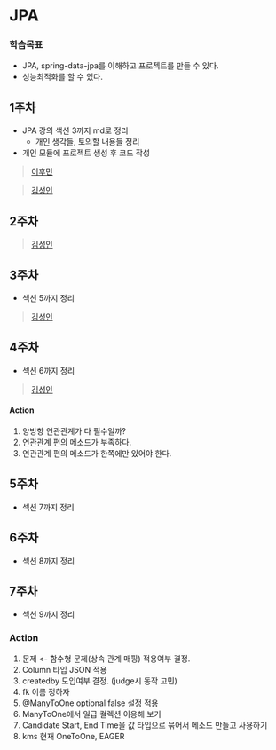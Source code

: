# JPA

### 학습목표
- JPA, spring-data-jpa를 이해하고 프로젝트를 만들 수 있다.
- 성능최적화를 할 수 있다.

## 1주차
- JPA 강의 색션 3까지 md로 정리
  - 개인 생각들, 토의할 내용들 정리
- 개인 모듈에 프로젝트 생성 후 코드 작성

> [이후민](./hoomin/내용정리/1주차.md)

> [김성인](./seongin/내용정리/1주차.md)

## 2주차
> [김성인](./seongin/내용정리/2주차.md)

## 3주차

- 섹션 5까지 정리
> [김성인](./seongin/내용정리/3주차.md)

## 4주차

- 섹션 6까지 정리
> [김성인](./seongin/내용정리/4주차.md)

#### Action
1. 양방향 연관관계가 다 필수일까?
1. 연관관계 편의 메소드가 부족하다.
1. 연관관계 편의 메소드가 한쪽에만 있어야 한다.

## 5주차

- 섹션 7까지 정리

## 6주차

- 섹션 8까지 정리

## 7주차

- 섹션 9까지 정리

### Action
1. 문제 <- 함수형 문제(상속 관계 매핑) 적용여부 결정.
1. Column 타입 JSON 적용
1. createdby 도입여부 결정. (judge시 동작 고민)
1. fk 이름 정하자
1. @ManyToOne optional false 설정 적용
1. ManyToOne에서 일급 컬렉션 이용해 보기
1. Candidate Start, End Time을 값 타입으로 묶어서 메소드 만들고 사용하기
1. kms 현재 OneToOne, EAGER
